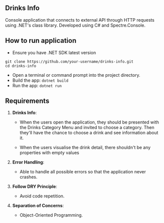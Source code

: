 ## Drinks Info

Console application that connects to external API through HTTP requests using .NET's class library.
Developed using C# and Spectre.Console.

## How to run application

- Ensure you have .NET SDK latest version

```
git clone https://github.com/your-username/drinks-info.git
cd drinks-info
```

- Open a terminal or command prompt into the project directory.
- Build the app:
  `dotnet build`
- Run the app:
  `dotnet run`

## Requirements

1. **Drinks Info**:

   - When the users open the application, they should be presented with the Drinks Category Menu and invited to choose a category. Then they'll have the chance to choose a drink and see information about it.

   - When the users visualise the drink detail, there shouldn't be any properties with empty values

2. **Error Handling**:

   - Able to handle all possible errors so that the application never crashes.

3. **Follow DRY Principle**:

   - Avoid code repetition.

4. **Separation of Concerns**:

   - Object-Oriented Programming.
